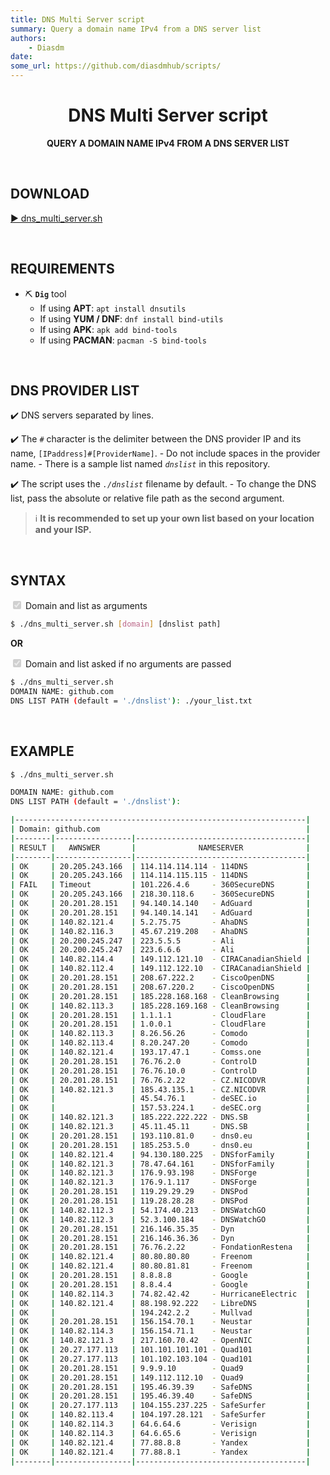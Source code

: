 ```yaml
---
title: DNS Multi Server script
summary: Query a domain name IPv4 from a DNS server list
authors:
    - Diasdm
date:
some_url: https://github.com/diasdmhub/scripts/
---
```


<h1 align="center">DNS Multi Server script</h1>
<p align="center">
<b>QUERY A DOMAIN NAME IPv4 FROM A DNS SERVER LIST</b>
</p>

<BR>

## DOWNLOAD

[▶️ dns_multi_server.sh](https://raw.githubusercontent.com/diasdmhub/scripts/master/dns_multi_server/dns_multi_server.sh)

<BR>

## REQUIREMENTS

- ⛏️ **`Dig`** tool
    - If using **APT**: `apt install dnsutils`
    - If using **YUM / DNF**: `dnf install bind-utils`
    - If using **APK**: `apk add bind-tools`
    - If using **PACMAN**: `pacman -S bind-tools`

<BR>

## DNS PROVIDER LIST

✔️ DNS servers separated by lines.

✔️ The `#` character is the delimiter between the DNS provider IP and its name, `[IPaddress]#[ProviderName]`.
    - Do not include spaces in the provider name.
    - There is a sample list named _`dnslist`_ in this repository.

✔️ The script uses the _`./dnslist`_ filename by default.
    - To change the DNS list, pass the absolute or relative file path as the second argument.

> ℹ️ **It is recommended to set up your own list based on your location and your ISP.**

<BR>

## SYNTAX

<input type="checkbox" disabled checked> Domain and list as arguments

```bash
$ ./dns_multi_server.sh [domain] [dnslist path]
```

**OR**

<input type="checkbox" disabled checked> Domain and list asked if no arguments are passed

```bash
$ ./dns_multi_server.sh
DOMAIN NAME: github.com
DNS LIST PATH (default = './dnslist'): ./your_list.txt
```

<BR>

## EXAMPLE

```bash
$ ./dns_multi_server.sh

DOMAIN NAME: github.com
DNS LIST PATH (default = './dnslist'):

|-----------------------------------------------------------------|
| Domain: github.com                                              |
|--------|-----------------|--------------------------------------|
| RESULT |   AWNSWER       |              NAMESERVER              |
|--------|-----------------|--------------------------------------|
| OK     | 20.205.243.166  | 114.114.114.114 - 114DNS             |
| OK     | 20.205.243.166  | 114.114.115.115 - 114DNS             |
| FAIL   | Timeout         | 101.226.4.6     - 360SecureDNS       |
| OK     | 20.205.243.166  | 218.30.118.6    - 360SecureDNS       |
| OK     | 20.201.28.151   | 94.140.14.140   - AdGuard            |
| OK     | 20.201.28.151   | 94.140.14.141   - AdGuard            |
| OK     | 140.82.121.4    | 5.2.75.75       - AhaDNS             |
| OK     | 140.82.116.3    | 45.67.219.208   - AhaDNS             |
| OK     | 20.200.245.247  | 223.5.5.5       - Ali                |
| OK     | 20.200.245.247  | 223.6.6.6       - Ali                |
| OK     | 140.82.114.4    | 149.112.121.10  - CIRACanadianShield |
| OK     | 140.82.112.4    | 149.112.122.10  - CIRACanadianShield |
| OK     | 20.201.28.151   | 208.67.222.2    - CiscoOpenDNS       |
| OK     | 20.201.28.151   | 208.67.220.2    - CiscoOpenDNS       |
| OK     | 20.201.28.151   | 185.228.168.168 - CleanBrowsing      |
| OK     | 140.82.113.3    | 185.228.169.168 - CleanBrowsing      |
| OK     | 20.201.28.151   | 1.1.1.1         - CloudFlare         |
| OK     | 20.201.28.151   | 1.0.0.1         - CloudFlare         |
| OK     | 140.82.113.3    | 8.26.56.26      - Comodo             |
| OK     | 140.82.113.4    | 8.20.247.20     - Comodo             |
| OK     | 140.82.121.4    | 193.17.47.1     - Comss.one          |
| OK     | 20.201.28.151   | 76.76.2.0       - ControlD           |
| OK     | 20.201.28.151   | 76.76.10.0      - ControlD           |
| OK     | 20.201.28.151   | 76.76.2.22      - CZ.NICODVR         |
| OK     | 140.82.121.3    | 185.43.135.1    - CZ.NICODVR         |
| OK     |                 | 45.54.76.1      - deSEC.io           |
| OK     |                 | 157.53.224.1    - deSEC.org          |
| OK     | 140.82.121.3    | 185.222.222.222 - DNS.SB             |
| OK     | 140.82.121.3    | 45.11.45.11     - DNS.SB             |
| OK     | 20.201.28.151   | 193.110.81.0    - dns0.eu            |
| OK     | 20.201.28.151   | 185.253.5.0     - dns0.eu            |
| OK     | 140.82.121.4    | 94.130.180.225  - DNSforFamily       |
| OK     | 140.82.121.3    | 78.47.64.161    - DNSforFamily       |
| OK     | 140.82.121.3    | 176.9.93.198    - DNSForge           |
| OK     | 140.82.121.3    | 176.9.1.117     - DNSForge           |
| OK     | 20.201.28.151   | 119.29.29.29    - DNSPod             |
| OK     | 20.201.28.151   | 119.28.28.28    - DNSPod             |
| OK     | 140.82.112.3    | 54.174.40.213   - DNSWatchGO         |
| OK     | 140.82.112.3    | 52.3.100.184    - DNSWatchGO         |
| OK     | 20.201.28.151   | 216.146.35.35   - Dyn                |
| OK     | 20.201.28.151   | 216.146.36.36   - Dyn                |
| OK     | 20.201.28.151   | 76.76.2.22      - FondationRestena   |
| OK     | 140.82.121.4    | 80.80.80.80     - Freenom            |
| OK     | 140.82.121.4    | 80.80.81.81     - Freenom            |
| OK     | 20.201.28.151   | 8.8.8.8         - Google             |
| OK     | 20.201.28.151   | 8.8.4.4         - Google             |
| OK     | 140.82.114.3    | 74.82.42.42     - HurricaneElectric  |
| OK     | 140.82.121.4    | 88.198.92.222   - LibreDNS           |
| OK     |                 | 194.242.2.2     - Mullvad            |
| OK     | 20.201.28.151   | 156.154.70.1    - Neustar            |
| OK     | 140.82.114.3    | 156.154.71.1    - Neustar            |
| OK     | 140.82.121.3    | 217.160.70.42   - OpenNIC            |
| OK     | 20.27.177.113   | 101.101.101.101 - Quad101            |
| OK     | 20.27.177.113   | 101.102.103.104 - Quad101            |
| OK     | 20.201.28.151   | 9.9.9.10        - Quad9              |
| OK     | 20.201.28.151   | 149.112.112.10  - Quad9              |
| OK     | 20.201.28.151   | 195.46.39.39    - SafeDNS            |
| OK     | 20.201.28.151   | 195.46.39.40    - SafeDNS            |
| OK     | 20.27.177.113   | 104.155.237.225 - SafeSurfer         |
| OK     | 140.82.113.4    | 104.197.28.121  - SafeSurfer         |
| OK     | 140.82.114.3    | 64.6.64.6       - Verisign           |
| OK     | 140.82.114.3    | 64.6.65.6       - Verisign           |
| OK     | 140.82.121.4    | 77.88.8.8       - Yandex             |
| OK     | 140.82.121.4    | 77.88.8.1       - Yandex             |
|--------|-----------------|--------------------------------------|
```